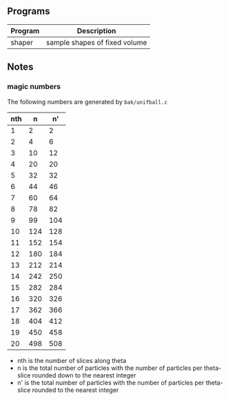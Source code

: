 ## Programs ##

  Program       | Description
----------------|--------------------------------
  shaper        | sample shapes of fixed volume



## Notes ##

### magic numbers ###

The following numbers are generated by `bak/unifball.c`

nth  |   n    |   n'
-----|--------|-------
  1  |   2    |   2
  2  |   4    |   6
  3  |  10    |  12
  4  |  20    |  20
  5  |  32    |  32
  6  |  44    |  46
  7  |  60    |  64
  8  |  78    |  82
  9  |  99    | 104
 10  | 124    | 128
 11  | 152    | 154
 12  | 180    | 184
 13  | 212    | 214
 14  | 242    | 250
 15  | 282    | 284
 16  | 320    | 326
 17  | 362    | 366
 18  | 404    | 412
 19  | 450    | 458
 20  | 498    | 508

* nth is the number of slices along theta
* n is the total number of particles
  with the number of particles per theta-slice
  rounded down to the nearest integer
* n' is the total number of particles
  with the number of particles per theta-slice
  rounded to the nearest integer
